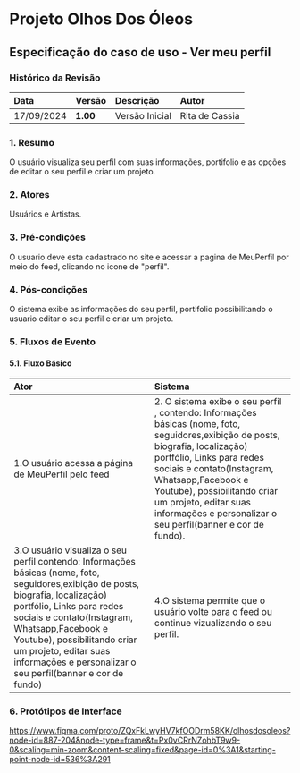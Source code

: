 # Projeto Olhos Dos Óleos

## Especificação do caso de uso - Ver meu perfil

### Histórico da Revisão 

|  Data  | Versão | Descrição | Autor |
|:-------|:-------|:----------|:------|
| 17/09/2024 | **1.00** | Versão Inicial  | Rita de Cassia |

### 1. Resumo 

O usuário visualiza seu perfil com suas informações, portifolio e as opções de editar o seu perfil e criar um projeto.

### 2. Atores 

Usuários e Artistas.

### 3. Pré-condições

O usuario deve esta cadastrado no site e acessar a pagina de MeuPerfil por meio do feed, clicando no icone de "perfil".

### 4. Pós-condições

O sistema exibe as informações do seu perfil, portifolio possibilitando o usuario editar o seu perfil e criar um projeto.

### 5. Fluxos de Evento

#### 5.1. Fluxo Básico

| Ator   | Sistema |
|:-------|:--------|
| 1.O usuário acessa a página de MeuPerfil pelo feed | 2. O sistema exibe o seu perfil , contendo: Informações básicas (nome, foto, seguidores,exibição de posts, biografia, localização) portfólio, Links para redes sociais e contato(Instagram, Whatsapp,Facebook e Youtube), possibilitando criar um projeto, editar suas informações e personalizar o seu perfil(banner e cor de fundo).|
| 3.O usuário visualiza o seu perfil contendo: Informações básicas (nome, foto, seguidores,exibição de posts, biografia, localização) portfólio, Links para redes sociais e contato(Instagram, Whatsapp,Facebook e Youtube), possibilitando criar um projeto, editar suas informações e personalizar o seu perfil(banner e cor de fundo) | 4.O sistema permite que o usuário volte para o feed ou continue vizualizando o seu perfil.|



### 6. Protótipos de Interface

https://www.figma.com/proto/ZQxFkLwyHV7kfOODrm58KK/olhosdosoleos?node-id=887-204&node-type=frame&t=Px0vCRrNZohbT9w9-0&scaling=min-zoom&content-scaling=fixed&page-id=0%3A1&starting-point-node-id=536%3A291
